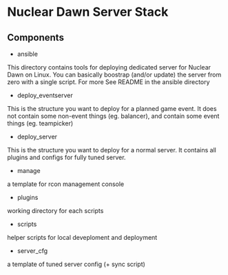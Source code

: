 # Nuclear Dawn Server Stack

## Components

* ansible

This directory contains tools for deploying dedicated server for Nuclear Dawn on Linux.
You can basically boostrap (and/or update) the server from zero with a single script.
For more See README in the ansible directory


* deploy_eventserver

This is the structure you want to deploy for a planned game event.
It does not contain some non-event things (eg. balancer), and contain some event things (eg. teampicker)


* deploy_server

This is the structure you want to deploy for a normal server. 
It contains all plugins and configs for fully tuned server.


* manage  

a template for rcon management console

* plugins

working directory for each scripts

* scripts

helper scripts for local deveploment and deployment

* server_cfg

a template of tuned server config (+ sync script)